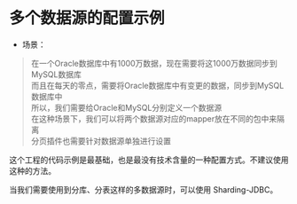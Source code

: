 # 多个数据源的配置示例
+ 场景：
>在一个Oracle数据库中有1000万数据，现在需要将这1000万数据同步到MySQL数据库<br>
>而且在每天的零点，需要将Oracle数据库中有变更的数据，同步到MySQL数据库中<br>
>所以，我们需要给Oracle和MySQL分别定义一个数据源<br>
>在这种场景下，我们可以将两个数据源对应的mapper放在不同的包中来隔离<br>
>分页插件也需要针对数据源单独进行设置<br>


这个工程的代码示例是最基础，也是最没有技术含量的一种配置方式。不建议使用这种的方法。


当我们需要使用到分库、分表这样的多数据源时，可以使用 Sharding-JDBC。